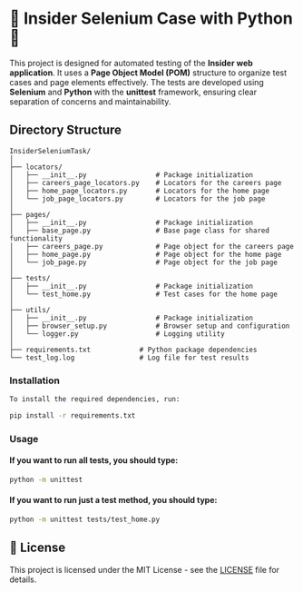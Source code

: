 # 📜 Insider Selenium Case with Python 📜

This project is designed for automated testing of the **Insider web application**. It uses a **Page Object Model (POM)** structure to organize test cases and page elements effectively. The tests are developed using **Selenium** and **Python** with the **unittest** framework, ensuring clear separation of concerns and maintainability.

## Directory Structure
```plaintext
InsiderSeleniumTask/
│
├── locators/
│   ├── __init__.py                 # Package initialization
│   ├── careers_page_locators.py    # Locators for the careers page
│   ├── home_page_locators.py       # Locators for the home page
│   └── job_page_locators.py        # Locators for the job page
│
├── pages/
│   ├── __init__.py                 # Package initialization
│   ├── base_page.py                # Base page class for shared functionality
│   ├── careers_page.py             # Page object for the careers page
│   ├── home_page.py                # Page object for the home page
│   └── job_page.py                 # Page object for the job page
│
├── tests/
│   ├── __init__.py                 # Package initialization
│   └── test_home.py                # Test cases for the home page
│
├── utils/
│   ├── __init__.py                 # Package initialization
│   ├── browser_setup.py            # Browser setup and configuration
│   └── logger.py                   # Logging utility
│
├── requirements.txt            # Python package dependencies
└── test_log.log                # Log file for test results

```



### Installation
```bash
To install the required dependencies, run:

pip install -r requirements.txt
```

### Usage
#### If you want to run all tests, you should type: 

```bash
python -m unittest 
```

#### If you want to run just a test method, you should type:

```bash
python -m unittest tests/test_home.py
```
## 📜 License

This project is licensed under the MIT License - see the [LICENSE](./LICENSE) file for details.






